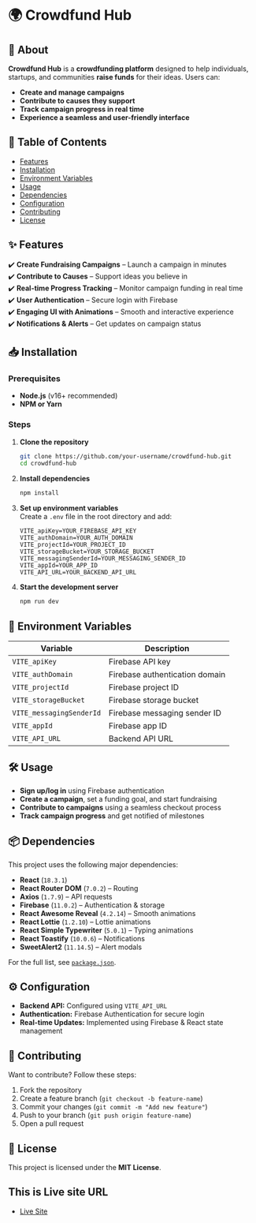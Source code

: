 # 🌍 Crowdfund Hub  

## 📌 About  
**Crowdfund Hub** is a **crowdfunding platform** designed to help individuals, startups, and communities **raise funds** for their ideas. Users can:  
- **Create and manage campaigns**  
- **Contribute to causes they support**  
- **Track campaign progress in real time**  
- **Experience a seamless and user-friendly interface**  

## 📑 Table of Contents  
- [Features](#-features)  
- [Installation](#-installation)  
- [Environment Variables](#-environment-variables)  
- [Usage](#-usage)  
- [Dependencies](#-dependencies)  
- [Configuration](#-configuration)  
- [Contributing](#-contributing)  
- [License](#-license)  

## ✨ Features  
✔️ **Create Fundraising Campaigns** – Launch a campaign in minutes  
✔️ **Contribute to Causes** – Support ideas you believe in  
✔️ **Real-time Progress Tracking** – Monitor campaign funding in real time  
✔️ **User Authentication** – Secure login with Firebase  
✔️ **Engaging UI with Animations** – Smooth and interactive experience  
✔️ **Notifications & Alerts** – Get updates on campaign status  

## 📥 Installation  

### Prerequisites  
- **Node.js** (v16+ recommended)  
- **NPM or Yarn**  

### Steps  
1. **Clone the repository**  
   ```bash
   git clone https://github.com/your-username/crowdfund-hub.git
   cd crowdfund-hub
   ```  
2. **Install dependencies**  
   ```bash
   npm install
   ```  
3. **Set up environment variables**  
   Create a `.env` file in the root directory and add:  
   ```plaintext
   VITE_apiKey=YOUR_FIREBASE_API_KEY
   VITE_authDomain=YOUR_AUTH_DOMAIN
   VITE_projectId=YOUR_PROJECT_ID
   VITE_storageBucket=YOUR_STORAGE_BUCKET
   VITE_messagingSenderId=YOUR_MESSAGING_SENDER_ID
   VITE_appId=YOUR_APP_ID
   VITE_API_URL=YOUR_BACKEND_API_URL
   ```  
4. **Start the development server**  
   ```bash
   npm run dev
   ```  

## 🔑 Environment Variables  
| Variable                   | Description                          |  
|----------------------------|--------------------------------------|  
| `VITE_apiKey`              | Firebase API key                    |  
| `VITE_authDomain`          | Firebase authentication domain      |  
| `VITE_projectId`           | Firebase project ID                 |  
| `VITE_storageBucket`       | Firebase storage bucket             |  
| `VITE_messagingSenderId`   | Firebase messaging sender ID        |  
| `VITE_appId`               | Firebase app ID                     |  
| `VITE_API_URL`             | Backend API URL                     |  

## 🛠 Usage  
- **Sign up/log in** using Firebase authentication  
- **Create a campaign**, set a funding goal, and start fundraising  
- **Contribute to campaigns** using a seamless checkout process  
- **Track campaign progress** and get notified of milestones  

## 📦 Dependencies  
This project uses the following major dependencies:  
- **React** (`18.3.1`)  
- **React Router DOM** (`7.0.2`) – Routing  
- **Axios** (`1.7.9`) – API requests  
- **Firebase** (`11.0.2`) – Authentication & storage  
- **React Awesome Reveal** (`4.2.14`) – Smooth animations  
- **React Lottie** (`1.2.10`) – Lottie animations  
- **React Simple Typewriter** (`5.0.1`) – Typing animations  
- **React Toastify** (`10.0.6`) – Notifications  
- **SweetAlert2** (`11.14.5`) – Alert modals  

For the full list, see [`package.json`](./package.json).  

## ⚙️ Configuration  
- **Backend API:** Configured using `VITE_API_URL`  
- **Authentication:** Firebase Authentication for secure login  
- **Real-time Updates:** Implemented using Firebase & React state management  

## 🤝 Contributing  
Want to contribute? Follow these steps:  
1. Fork the repository  
2. Create a feature branch (`git checkout -b feature-name`)  
3. Commit your changes (`git commit -m "Add new feature"`)  
4. Push to your branch (`git push origin feature-name`)  
5. Open a pull request  

## 📜 License  
This project is licensed under the **MIT License**.  

## This is Live site URL

* [Live Site](https://crowd-funding-85c71.web.app/myCampaign)
